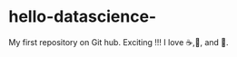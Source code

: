 hello-datascience-
==================

My first repository on Git hub. Exciting !!!
I love :coffee:,:pizza:, and :dancer:.



